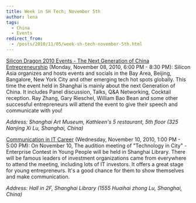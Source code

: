 ```yaml
---
title: Week in SH Tech; November 5th
author: lena
tags:
  - China
  - Events
redirect_from:
  - /posts/2010/11/05/week-sh-tech-november-5th.html
---
```


[Silicon Dragon 2010 Events - The Next Generation of China Entrepreneurship](http://siliconasiainvest.com/Events.aspx) (Monday, November 08, 2010, 6:00 PM - 8:30 PM): Silicon Asia organizes and hosts events and socials in the Bay Area, Beijing, Bangalore, New York City and other emerging tech hot spots globally.  This time the event held in Shanghai is mainly about the next Generation of China. It includes Panel discussion, Talks, Q&A Networking, Cocktail reception. Ray Zhang, Gary Rieschel, William Bao Bean and some other successful entrepreneurs will attend the event to give their speech and communicate with you!

*Address: Shanghai Art Museum, Kathleen's 5 restaurant, 5th floor (325 Nanjing Xi Lu, Shanghai, China)*

<!-- more -->

[Communication in IT Career](http://ldp6217.365ju.com/event/event_show.php?id-999-ju.html) (Wednesday, November 10, 2010, 1:00 PM - 5:00 PM): On November 10, The audition meeting of "Technology in City" - Enterprise Contest in Young People will be held in Shanghai Library. There will be famous leaders of investment organizations came from everywhere to attend the meeting, including lots of IT investors.  It offers a great stage for young entrepreneurs. It's a good chance for them to show themselves and make communication.

*Address: Hall in 2F, Shanghai Library (1555 Huaihai zhong Lu, Shanghai, China)*
